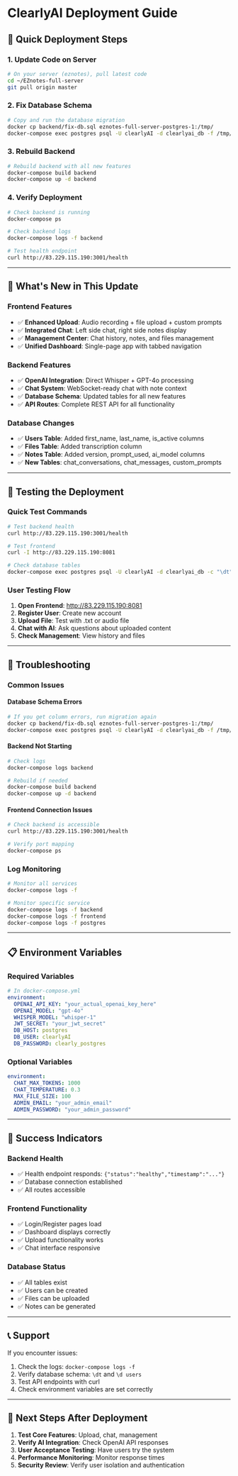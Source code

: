 # ClearlyAI Deployment Guide

## 🚀 **Quick Deployment Steps**

### **1. Update Code on Server**

```bash
# On your server (eznotes), pull latest code
cd ~/EZnotes-full-server
git pull origin master
```

### **2. Fix Database Schema**

```bash
# Copy and run the database migration
docker cp backend/fix-db.sql eznotes-full-server-postgres-1:/tmp/
docker-compose exec postgres psql -U clearlyAI -d clearlyai_db -f /tmp/fix-db.sql
```

### **3. Rebuild Backend**

```bash
# Rebuild backend with all new features
docker-compose build backend
docker-compose up -d backend
```

### **4. Verify Deployment**

```bash
# Check backend is running
docker-compose ps

# Check backend logs
docker-compose logs -f backend

# Test health endpoint
curl http://83.229.115.190:3001/health
```

---

## 🔧 **What's New in This Update**

### **Frontend Features**

- ✅ **Enhanced Upload**: Audio recording + file upload + custom prompts
- ✅ **Integrated Chat**: Left side chat, right side notes display
- ✅ **Management Center**: Chat history, notes, and files management
- ✅ **Unified Dashboard**: Single-page app with tabbed navigation

### **Backend Features**

- ✅ **OpenAI Integration**: Direct Whisper + GPT-4o processing
- ✅ **Chat System**: WebSocket-ready chat with note context
- ✅ **Database Schema**: Updated tables for all new features
- ✅ **API Routes**: Complete REST API for all functionality

### **Database Changes**

- ✅ **Users Table**: Added first_name, last_name, is_active columns
- ✅ **Files Table**: Added transcription column
- ✅ **Notes Table**: Added version, prompt_used, ai_model columns
- ✅ **New Tables**: chat_conversations, chat_messages, custom_prompts

---

## 🧪 **Testing the Deployment**

### **Quick Test Commands**

```bash
# Test backend health
curl http://83.229.115.190:3001/health

# Test frontend
curl -I http://83.229.115.190:8081

# Check database tables
docker-compose exec postgres psql -U clearlyAI -d clearlyai_db -c "\dt"
```

### **User Testing Flow**

1. **Open Frontend**: http://83.229.115.190:8081
2. **Register User**: Create new account
3. **Upload File**: Test with .txt or audio file
4. **Chat with AI**: Ask questions about uploaded content
5. **Check Management**: View history and files

---

## 🚨 **Troubleshooting**

### **Common Issues**

#### **Database Schema Errors**

```bash
# If you get column errors, run migration again
docker cp backend/fix-db.sql eznotes-full-server-postgres-1:/tmp/
docker-compose exec postgres psql -U clearlyAI -d clearlyai_db -f /tmp/fix-db.sql
```

#### **Backend Not Starting**

```bash
# Check logs
docker-compose logs backend

# Rebuild if needed
docker-compose build backend
docker-compose up -d backend
```

#### **Frontend Connection Issues**

```bash
# Check backend is accessible
curl http://83.229.115.190:3001/health

# Verify port mapping
docker-compose ps
```

### **Log Monitoring**

```bash
# Monitor all services
docker-compose logs -f

# Monitor specific service
docker-compose logs -f backend
docker-compose logs -f frontend
docker-compose logs -f postgres
```

---

## 📋 **Environment Variables**

### **Required Variables**

```yaml
# In docker-compose.yml
environment:
  OPENAI_API_KEY: "your_actual_openai_key_here"
  OPENAI_MODEL: "gpt-4o"
  WHISPER_MODEL: "whisper-1"
  JWT_SECRET: "your_jwt_secret"
  DB_HOST: postgres
  DB_USER: clearlyAI
  DB_PASSWORD: clearly_postgres
```

### **Optional Variables**

```yaml
environment:
  CHAT_MAX_TOKENS: 1000
  CHAT_TEMPERATURE: 0.3
  MAX_FILE_SIZE: 100
  ADMIN_EMAIL: "your_admin_email"
  ADMIN_PASSWORD: "your_admin_password"
```

---

## 🎯 **Success Indicators**

### **Backend Health**

- ✅ Health endpoint responds: `{"status":"healthy","timestamp":"..."}`
- ✅ Database connection established
- ✅ All routes accessible

### **Frontend Functionality**

- ✅ Login/Register pages load
- ✅ Dashboard displays correctly
- ✅ Upload functionality works
- ✅ Chat interface responsive

### **Database Status**

- ✅ All tables exist
- ✅ Users can be created
- ✅ Files can be uploaded
- ✅ Notes can be generated

---

## 📞 **Support**

If you encounter issues:

1. Check the logs: `docker-compose logs -f`
2. Verify database schema: `\dt` and `\d users`
3. Test API endpoints with curl
4. Check environment variables are set correctly

---

## 🚀 **Next Steps After Deployment**

1. **Test Core Features**: Upload, chat, management
2. **Verify AI Integration**: Check OpenAI API responses
3. **User Acceptance Testing**: Have users try the system
4. **Performance Monitoring**: Monitor response times
5. **Security Review**: Verify user isolation and authentication
